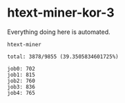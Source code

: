 # htext-miner-kor-3

Everything doing here is automated.

```
htext-miner

total: 3878/9855 (39.3505834601725%)

job0: 702
job1: 815
job2: 760
job3: 836
job4: 765
```